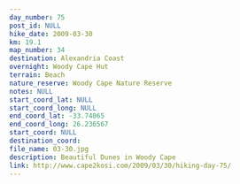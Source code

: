 ```yaml
---
day_number: 75
post_id: NULL
hike_date: 2009-03-30
km: 19.1
map_number: 34
destination: Alexandria Coast
overnight: Woody Cape Hut
terrain: Beach
nature_reserve: Woody Cape Nature Reserve
notes: NULL
start_coord_lat: NULL
start_coord_long: NULL
end_coord_lat: -33.74065
end_coord_long: 26.236567
start_coord: NULL
destination_coord: 
file_name: 03-30.jpg
description: Beautiful Dunes in Woody Cape
link: http://www.cape2kosi.com/2009/03/30/hiking-day-75/
---
```

